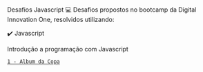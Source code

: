 Desafios Javascript 💻
Desafios propostos no bootcamp da Digital Innovation One, resolvidos utilizando:

✔️ Javascript

Introdução a programação com Javascript

<a href="https://github.com/rebecanonato89/ProjetosJavaScript/blob/main/AlbumDaCopa.js">
  <code>1 - Album da Copa</code>
</a><br />
 
